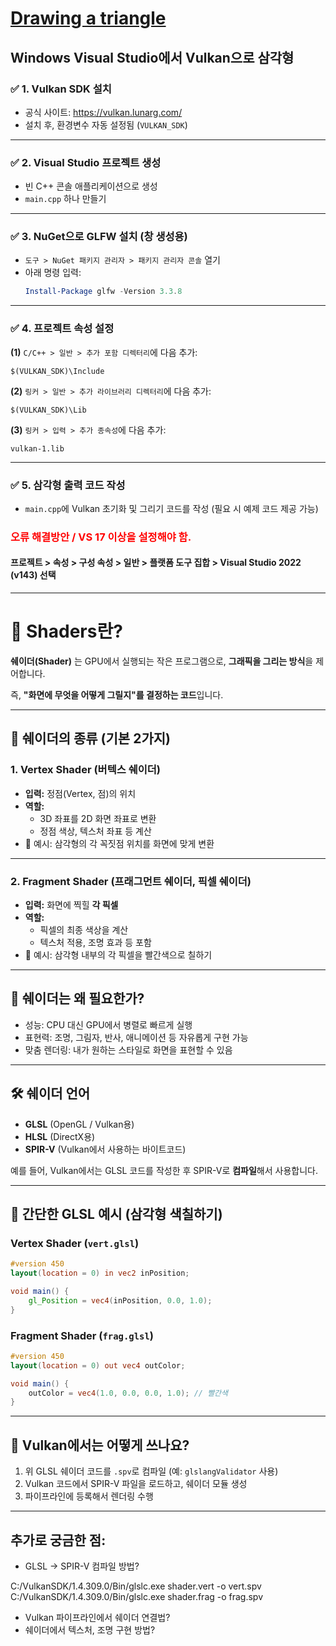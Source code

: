 # [Drawing a triangle](https://docs.vulkan.org/tutorial/latest/00_Introduction.html)

## Windows Visual Studio에서 Vulkan으로 삼각형

### ✅ 1. Vulkan SDK 설치
- 공식 사이트: https://vulkan.lunarg.com/
- 설치 후, 환경변수 자동 설정됨 (`VULKAN_SDK`)

---

### ✅ 2. Visual Studio 프로젝트 생성
- 빈 C++ 콘솔 애플리케이션으로 생성
- `main.cpp` 하나 만들기

---

### ✅ 3. NuGet으로 GLFW 설치 (창 생성용)
- `도구 > NuGet 패키지 관리자 > 패키지 관리자 콘솔` 열기
- 아래 명령 입력:
  ```powershell
  Install-Package glfw -Version 3.3.8
  ```

---

### ✅ 4. 프로젝트 속성 설정
**(1)** `C/C++ > 일반 > 추가 포함 디렉터리`에 다음 추가:
```
$(VULKAN_SDK)\Include
```

**(2)** `링커 > 일반 > 추가 라이브러리 디렉터리`에 다음 추가:
```
$(VULKAN_SDK)\Lib
```

**(3)** `링커 > 입력 > 추가 종속성`에 다음 추가:
```
vulkan-1.lib
```

---

### ✅ 5. 삼각형 출력 코드 작성
- `main.cpp`에 Vulkan 초기화 및 그리기 코드를 작성 (필요 시 예제 코드 제공 가능)

### <span style="color:red">오류 해결방안 / VS 17 이상을 설정해야 함.</span>
#### 프로젝트 > 속성 > 구성 속성 > 일반 > 플랫폼 도구 집합 > Visual Studio 2022 (v143) 선택

---

# 🎨 Shaders란?

**쉐이더(Shader)** 는 GPU에서 실행되는 작은 프로그램으로, **그래픽을 그리는 방식**을 제어합니다.

즉, **"화면에 무엇을 어떻게 그릴지"를 결정하는 코드**입니다.

---

## 🧩 쉐이더의 종류 (기본 2가지)

### 1. **Vertex Shader (버텍스 쉐이더)**
- **입력:** 정점(Vertex, 점)의 위치
- **역할:**  
  - 3D 좌표를 2D 화면 좌표로 변환
  - 정점 색상, 텍스처 좌표 등 계산
- 📌 예시: 삼각형의 각 꼭짓점 위치를 화면에 맞게 변환

---

### 2. **Fragment Shader (프래그먼트 쉐이더, 픽셀 쉐이더)**
- **입력:** 화면에 찍힐 **각 픽셀**
- **역할:**  
  - 픽셀의 최종 색상을 계산
  - 텍스처 적용, 조명 효과 등 포함
- 📌 예시: 삼각형 내부의 각 픽셀을 빨간색으로 칠하기

---

## 🎯 쉐이더는 왜 필요한가?

- 성능: CPU 대신 GPU에서 병렬로 빠르게 실행
- 표현력: 조명, 그림자, 반사, 애니메이션 등 자유롭게 구현 가능
- 맞춤 렌더링: 내가 원하는 스타일로 화면을 표현할 수 있음

---

## 🛠 쉐이더 언어
- **GLSL** (OpenGL / Vulkan용)
- **HLSL** (DirectX용)
- **SPIR-V** (Vulkan에서 사용하는 바이트코드)

예를 들어, Vulkan에서는 GLSL 코드를 작성한 후 SPIR-V로 **컴파일**해서 사용합니다.

---

## 📄 간단한 GLSL 예시 (삼각형 색칠하기)

### Vertex Shader (`vert.glsl`)
```glsl
#version 450
layout(location = 0) in vec2 inPosition;

void main() {
    gl_Position = vec4(inPosition, 0.0, 1.0);
}
```

### Fragment Shader (`frag.glsl`)
```glsl
#version 450
layout(location = 0) out vec4 outColor;

void main() {
    outColor = vec4(1.0, 0.0, 0.0, 1.0); // 빨간색
}
```

---

## 🧪 Vulkan에서는 어떻게 쓰나요?

1. 위 GLSL 쉐이더 코드를 `.spv`로 컴파일 (예: `glslangValidator` 사용)
2. Vulkan 코드에서 SPIR-V 파일을 로드하고, 쉐이더 모듈 생성
3. 파이프라인에 등록해서 렌더링 수행

---

## 추가로 궁금한 점:
- GLSL → SPIR-V 컴파일 방법?

C:/VulkanSDK/1.4.309.0/Bin/glslc.exe shader.vert -o vert.spv
C:/VulkanSDK/1.4.309.0/Bin/glslc.exe shader.frag -o frag.spv

- Vulkan 파이프라인에서 쉐이더 연결법?
- 쉐이더에서 텍스처, 조명 구현 방법?


